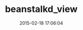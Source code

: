 ---
layout: post
title:  "beanstalkd_view"
repo:   "denniskuczynski/beanstalkd_view"
date:   2015-02-18 17:06:04
gemurl: https://github.com/denniskuczynski/beanstalkd_view
---
